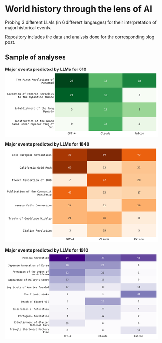 # World history through the lens of AI
Probing 3 different LLMs (in 6 different langauges) for their interpretation of major historical events.

Repository includes the data and analysis done for the corresponding blog post.


## Sample of analyses
**Major events predicted by LLMs for 610**
![Major events predicted by LLMs for 610](img/model_comparison_610.png)

**Major events predicted by LLMs for 1848**
![Major events predicted by LLMs for 1848](img/model_comparison_1848.png)



**Major events predicted by LLMs for 1910**
![Major events predicted by LLMs for 1910](img/model_comparison_1910.png)
